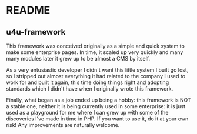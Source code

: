 README
==============

u4u-framework
-------------

This framework was conceived originally as a simple and quick system to make some enterprise pages. In time, it scaled
up very quickly and many many modules later it grew up to be almost a CMS by itself.

As a very entusiastic developer I didn't want this little system I built go lost, so I stripped out almost everything
it had related to the company I used to work for and built it again, this time doing things right and adopting standards
which I didn't have when I originally wrote this framework.

Finally, what began as a job ended up being a hobby: this framework is NOT a stable one, neither it is being currently
used in some enterprise: it is just used as a playground for me where I can grew up with some of the discoveries I've
made in time in PHP. If you want to use it, do it at your own risk! Any improvements are naturally welcome.